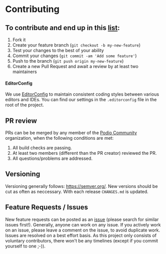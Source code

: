 # Contributing

## To contribute and end up in this [list](https://github.com/podio-community/podio-php/graphs/contributors):

1. Fork it
2. Create your feature branch (`git checkout -b my-new-feature`)
3. Test your changes to the best of your ability
4. Commit your changes (`git commit -am 'Add some feature'`)
5. Push to the branch (`git push origin my-new-feature`)
6. Create a new Pull Request and await a review by at least two maintainers

#### EditorConfig

We use [EditorConfig](https://editorconfig.org) to maintain consistent coding styles between various editors and IDEs.  You can find our settings in the `.editorconfig` file in the root of the project.

## PR review

PRs can be be merged by any member of the [Podio Community](https://github.com/orgs/podio-community) organization, when the following conditions are met:

1. All build checks are passing.
2. At least two members (different than the PR creator) reviewed the PR.
3. All questions/problems are addressed.

## Versioning

Versioning generally follows: https://semver.org/. New versions should be cut as often as neccessary. With each release `CHANGES.md` is updated.

## Feature Requests / Issues

New feature requests can be posted as an [issue](https://github.com/podio-community/podio-php/issues) (please search for similar issues first!). Generally, anyone can work on any issue. If you actively work on an issue, please leave a comment on the issue, to avoid duplicate work. Issues are resolved on a best effort basis. As this project only consists of voluntary contributors, there won't be any timelines (except if you commit yourself to one ;-)).
